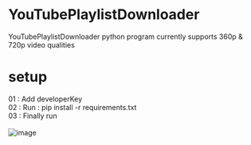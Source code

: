 # YouTubePlaylistDownloader
YouTubePlaylistDownloader python program currently supports 360p & 720p video qualities 
# setup
01 : Add developerKey \
02 : Run : pip install -r requirements.txt \
03 : Finally run \
\
![image](https://user-images.githubusercontent.com/46297277/120934423-f72e8e80-c71b-11eb-8d99-665bb78d6604.png)
